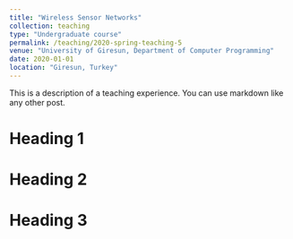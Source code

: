```yaml
---
title: "Wireless Sensor Networks"
collection: teaching
type: "Undergraduate course"
permalink: /teaching/2020-spring-teaching-5
venue: "University of Giresun, Department of Computer Programming"
date: 2020-01-01
location: "Giresun, Turkey"
---
```


This is a description of a teaching experience. You can use markdown like any other post.

Heading 1
======

Heading 2
======

Heading 3
======

